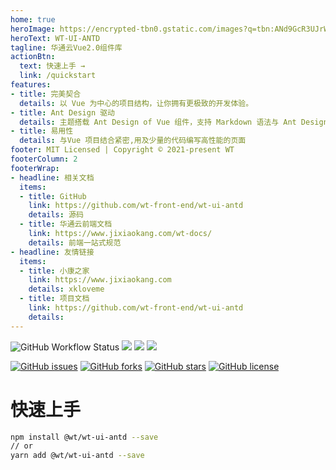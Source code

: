 ```yaml
---
home: true
heroImage: https://encrypted-tbn0.gstatic.com/images?q=tbn:ANd9GcR3UJrWOYS_v_r7MoPsAOlHZkrU8yiynHJnLoIIGW_osHxNbLbw
heroText: WT-UI-ANTD
tagline: 华通云Vue2.0组件库
actionBtn:
  text: 快速上手 →
  link: /quickstart
features:
- title: 完美契合
  details: 以 Vue 为中心的项目结构，让你拥有更极致的开发体验。
- title: Ant Design 驱动
  details: 主题搭载 Ant Design of Vue 组件，支持 Markdown 语法与 Ant Design 组件混用。
- title: 易用性
  details: 与Vue 项目结合紧密,用及少量的代码编写高性能的页面
footer: MIT Licensed | Copyright © 2021-present WT
footerColumn: 2
footerWrap:
- headline: 相关文档
  items:
  - title: GitHub
    link: https://github.com/wt-front-end/wt-ui-antd
    details: 源码
  - title: 华通云前端文档
    link: https://www.jixiaokang.com/wt-docs/
    details: 前端一站式规范
- headline: 友情链接
  items:
  - title: 小康之家
    link: https://www.jixiaokang.com
    details: xkloveme
  - title: 项目文档
    link: https://github.com/wt-front-end/wt-ui-antd
    details: 
---
```




![GitHub Workflow Status](https://img.shields.io/github/workflow/status/wt-front-end/wt-ui-antd/docs)
![](https://img.shields.io/badge/language-vue-42b983.svg)
![](https://img.shields.io/badge/link-996.icu-red.svg)
![](https://img.shields.io/badge/github-lib-darkslategrey.svg)

[![GitHub issues](https://img.shields.io/github/issues/wt-front-end/wt-ui-antd?style=for-the-badge)](https://github.com/wt-front-end/wt-ui-antd/issues)
[![GitHub forks](https://img.shields.io/github/forks/wt-front-end/wt-ui-antd?style=for-the-badge)](https://github.com/wt-front-end/wt-ui-antd/network)
[![GitHub stars](https://img.shields.io/github/stars/wt-front-end/wt-ui-antd?style=for-the-badge)](https://github.com/wt-front-end/wt-ui-antd/stargazers)
[![GitHub license](https://img.shields.io/github/license/wt-front-end/wt-ui-antd?style=for-the-badge)](https://github.com/wt-front-end/wt-ui-antd/blob/master/LICENSE)

#  快速上手

``` bash
npm install @wt/wt-ui-antd --save
// or
yarn add @wt/wt-ui-antd --save
```
